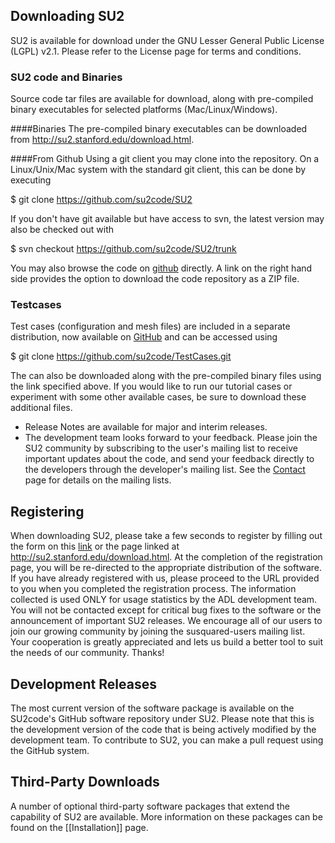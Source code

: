 ## Downloading SU2

SU2 is available for download under the GNU Lesser General Public License (LGPL) v2.1. Please refer to the License page for terms and conditions. 

### SU2 code and Binaries
Source code tar files are available for download, along with pre-compiled binary executables for selected platforms (Mac/Linux/Windows).

####Binaries
The pre-compiled binary executables can be downloaded from http://su2.stanford.edu/download.html.

####From Github
Using a git client you may clone into the repository. On a Linux/Unix/Mac system with the standard git client, this can be done by executing  

$ git clone https://github.com/su2code/SU2  


If you don't have git available but have access to svn, the latest version may also be checked out with  

$ svn checkout https://github.com/su2code/SU2/trunk  

You may also browse the code on [github](https://github.com/su2code) directly. A link on the right hand side provides the option to download the code repository as a ZIP file.

### Testcases
Test cases (configuration and mesh files) are included in a separate distribution, now available on [GitHub](https://github.com/su2code/TestCases) and can be accessed using  

$ git clone https://github.com/su2code/TestCases.git  

The can also be downloaded along with the pre-compiled binary files using the link specified above. 
If you would like to run our tutorial cases or experiment with some other available cases, be sure to download these additional files.

* Release Notes are available for major and interim releases.
* The development team looks forward to your feedback. Please join the SU2 community by subscribing to the user's mailing list to receive important updates about the code, and send your feedback directly to the developers through the developer's mailing list. See the [Contact](http://su2.stanford.edu/contact.html) page for details on the mailing lists.

## Registering

When downloading SU2, please take a few seconds to register by filling out the form on this [link](https://docs.google.com/forms/d/1hc1IXqjOeV4mbadyV2Q3IpUX-t2qLWGFES-gYm9nOFo/viewform) or the page linked at http://su2.stanford.edu/download.html. At the completion of the registration page, you will be re-directed to the appropriate distribution of the software. If you have already registered with us, please proceed to the URL provided to you when you completed the registration process. The information collected is used ONLY for usage statistics by the ADL development team.  You will not be contacted except for critical bug fixes to the software or the announcement of important SU2 releases. We encourage all of our users to join our growing community by joining the susquared-users mailing list. Your cooperation is greatly appreciated and lets us build a better tool to suit the needs of our community. Thanks!

## Development Releases 

The most current version of the software package is available on the SU2code's GitHub software repository under SU2. Please note that this is the development version of the code that is being actively modified by the development team. To contribute to SU2, you can make a pull request using the GitHub system. 

## Third-Party Downloads

A number of optional third-party software packages that extend the capability of SU2 are available. More information on these packages can be found on the [[Installation]] page.